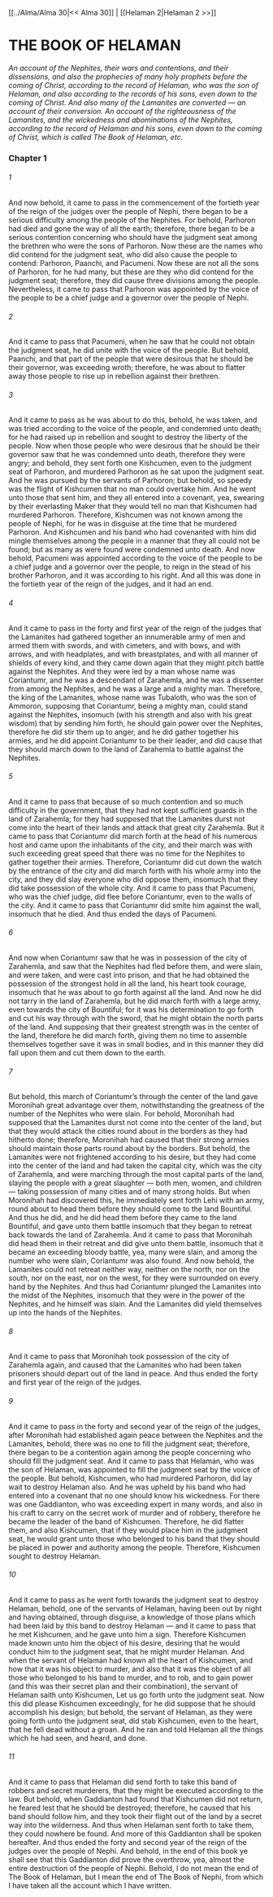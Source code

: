 [[../Alma/Alma 30|<< Alma 30]]  |  [[Helaman 2|Helaman 2 >>]]

# THE BOOK OF HELAMAN

*An account of the Nephites, their wars and contentions, and their dissensions, and also the prophecies of many holy prophets before the coming of Christ, according to the record of Helaman, who was the son of Helaman, and also according to the records of his sons, even down to the coming of Christ. And also many of the Lamanites are converted — an account of their conversion. An account of the righteousness of the Lamanites, and the wickedness and abominations of the Nephites, according to the record of Helaman and his sons, even down to the coming of Christ, which is called The Book of Helaman, etc.*

### Chapter 1
###### 1
And now behold, it came to pass in the commencement of the fortieth year of the reign of the judges over the people of Nephi, there began to be a serious difficulty among the people of the Nephites. For behold, Parhoron had died and gone the way of all the earth; therefore, there began to be a serious contention concerning who should have the judgment seat among the brethren who were the sons of Parhoron. Now these are the names who did contend for the judgment seat, who did also cause the people to contend: Parhoron, Paanchi, and Pacumeni. Now these are not all the sons of Parhoron, for he had many, but these are they who did contend for the judgment seat; therefore, they did cause three divisions among the people. Nevertheless, it came to pass that Parhoron was appointed by the voice of the people to be a chief judge and a governor over the people of Nephi.

###### 2
And it came to pass that Pacumeni, when he saw that he could not obtain the judgment seat, he did unite with the voice of the people. But behold, Paanchi, and that part of the people that were desirous that he should be their governor, was exceeding wroth; therefore, he was about to flatter away those people to rise up in rebellion against their brethren.

###### 3
And it came to pass as he was about to do this, behold, he was taken, and was tried according to the voice of the people, and condemned unto death; for he had raised up in rebellion and sought to destroy the liberty of the people. Now when those people who were desirous that he should be their governor saw that he was condemned unto death, therefore they were angry; and behold, they sent forth one Kishcumen, even to the judgment seat of Parhoron, and murdered Parhoron as he sat upon the judgment seat. And he was pursued by the servants of Parhoron; but behold, so speedy was the flight of Kishcumen that no man could overtake him. And he went unto those that sent him, and they all entered into a covenant, yea, swearing by their everlasting Maker that they would tell no man that Kishcumen had murdered Parhoron. Therefore, Kishcumen was not known among the people of Nephi, for he was in disguise at the time that he murdered Parhoron. And Kishcumen and his band who had covenanted with him did mingle themselves among the people in a manner that they all could not be found; but as many as were found were condemned unto death. And now behold, Pacumeni was appointed according to the voice of the people to be a chief judge and a governor over the people, to reign in the stead of his brother Parhoron, and it was according to his right. And all this was done in the fortieth year of the reign of the judges, and it had an end.

###### 4
And it came to pass in the forty and first year of the reign of the judges that the Lamanites had gathered together an innumerable army of men and armed them with swords, and with cimeters, and with bows, and with arrows, and with headplates, and with breastplates, and with all manner of shields of every kind, and they came down again that they might pitch battle against the Nephites. And they were led by a man whose name was Coriantumr, and he was a descendant of Zarahemla, and he was a dissenter from among the Nephites, and he was a large and a mighty man. Therefore, the king of the Lamanites, whose name was Tubaloth, who was the son of Ammoron, supposing that Coriantumr, being a mighty man, could stand against the Nephites, insomuch (with his strength and also with his great wisdom) that by sending him forth, he should gain power over the Nephites, therefore he did stir them up to anger, and he did gather together his armies, and he did appoint Coriantumr to be their leader, and did cause that they should march down to the land of Zarahemla to battle against the Nephites.

###### 5
And it came to pass that because of so much contention and so much difficulty in the government, that they had not kept sufficient guards in the land of Zarahemla; for they had supposed that the Lamanites durst not come into the heart of their lands and attack that great city Zarahemla. But it came to pass that Coriantumr did march forth at the head of his numerous host and came upon the inhabitants of the city, and their march was with such exceeding great speed that there was no time for the Nephites to gather together their armies. Therefore, Coriantumr did cut down the watch by the entrance of the city and did march forth with his whole army into the city, and they did slay everyone who did oppose them, insomuch that they did take possession of the whole city. And it came to pass that Pacumeni, who was the chief judge, did flee before Coriantumr, even to the walls of the city. And it came to pass that Coriantumr did smite him against the wall, insomuch that he died. And thus ended the days of Pacumeni.

###### 6
And now when Coriantumr saw that he was in possession of the city of Zarahemla, and saw that the Nephites had fled before them, and were slain, and were taken, and were cast into prison, and that he had obtained the possession of the strongest hold in all the land, his heart took courage, insomuch that he was about to go forth against all the land. And now he did not tarry in the land of Zarahemla, but he did march forth with a large army, even towards the city of Bountiful; for it was his determination to go forth and cut his way through with the sword, that he might obtain the north parts of the land. And supposing that their greatest strength was in the center of the land, therefore he did march forth, giving them no time to assemble themselves together save it was in small bodies, and in this manner they did fall upon them and cut them down to the earth.

###### 7
But behold, this march of Coriantumr’s through the center of the land gave Moronihah great advantage over them, notwithstanding the greatness of the number of the Nephites who were slain. For behold, Moronihah had supposed that the Lamanites durst not come into the center of the land, but that they would attack the cities round about in the borders as they had hitherto done; therefore, Moronihah had caused that their strong armies should maintain those parts round about by the borders. But behold, the Lamanites were not frightened according to his desire, but they had come into the center of the land and had taken the capital city, which was the city of Zarahemla, and were marching through the most capital parts of the land, slaying the people with a great slaughter — both men, women, and children — taking possession of many cities and of many strong holds. But when Moronihah had discovered this, he immediately sent forth Lehi with an army, round about to head them before they should come to the land Bountiful. And thus he did, and he did head them before they came to the land Bountiful, and gave unto them battle insomuch that they began to retreat back towards the land of Zarahemla. And it came to pass that Moronihah did head them in their retreat and did give unto them battle, insomuch that it became an exceeding bloody battle, yea, many were slain, and among the number who were slain, Coriantumr was also found. And now behold, the Lamanites could not retreat neither way, neither on the north, nor on the south, nor on the east, nor on the west, for they were surrounded on every hand by the Nephites. And thus had Coriantumr plunged the Lamanites into the midst of the Nephites, insomuch that they were in the power of the Nephites, and he himself was slain. And the Lamanites did yield themselves up into the hands of the Nephites.

###### 8
And it came to pass that Moronihah took possession of the city of Zarahemla again, and caused that the Lamanites who had been taken prisoners should depart out of the land in peace. And thus ended the forty and first year of the reign of the judges.

###### 9
And it came to pass in the forty and second year of the reign of the judges, after Moronihah had established again peace between the Nephites and the Lamanites, behold, there was no one to fill the judgment seat; therefore, there began to be a contention again among the people concerning who should fill the judgment seat. And it came to pass that Helaman, who was the son of Helaman, was appointed to fill the judgment seat by the voice of the people. But behold, Kishcumen, who had murdered Parhoron, did lay wait to destroy Helaman also. And he was upheld by his band who had entered into a covenant that no one should know his wickedness. For there was one Gaddianton, who was exceeding expert in many words, and also in his craft to carry on the secret work of murder and of robbery, therefore he became the leader of the band of Kishcumen. Therefore, he did flatter them, and also Kishcumen, that if they would place him in the judgment seat, he would grant unto those who belonged to his band that they should be placed in power and authority among the people. Therefore, Kishcumen sought to destroy Helaman.

###### 10
And it came to pass as he went forth towards the judgment seat to destroy Helaman, behold, one of the servants of Helaman, having been out by night and having obtained, through disguise, a knowledge of those plans which had been laid by this band to destroy Helaman — and it came to pass that he met Kishcumen, and he gave unto him a sign. Therefore Kishcumen made known unto him the object of his desire, desiring that he would conduct him to the judgment seat, that he might murder Helaman. And when the servant of Helaman had known all the heart of Kishcumen, and how that it was his object to murder, and also that it was the object of all those who belonged to his band to murder, and to rob, and to gain power (and this was their secret plan and their combination), the servant of Helaman saith unto Kishcumen, Let us go forth unto the judgment seat. Now this did please Kishcumen exceedingly, for he did suppose that he should accomplish his design; but behold, the servant of Helaman, as they were going forth unto the judgment seat, did stab Kishcumen, even to the heart, that he fell dead without a groan. And he ran and told Helaman all the things which he had seen, and heard, and done.

###### 11
And it came to pass that Helaman did send forth to take this band of robbers and secret murderers, that they might be executed according to the law. But behold, when Gaddianton had found that Kishcumen did not return, he feared lest that he should be destroyed; therefore, he caused that his band should follow him, and they took their flight out of the land by a secret way into the wilderness. And thus when Helaman sent forth to take them, they could nowhere be found. And more of this Gaddianton shall be spoken hereafter. And thus ended the forty and second year of the reign of the judges over the people of Nephi. And behold, in the end of this book ye shall see that this Gaddianton did prove the overthrow, yea, almost the entire destruction of the people of Nephi. Behold, I do not mean the end of The Book of Helaman, but I mean the end of The Book of Nephi, from which I have taken all the account which I have written.